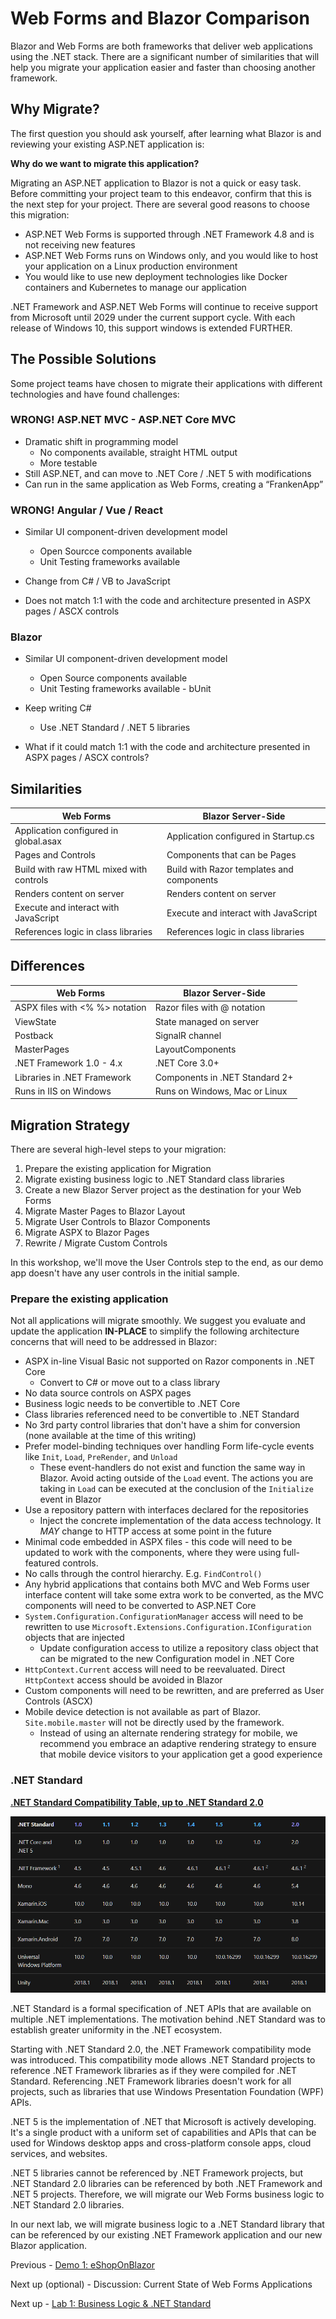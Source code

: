 # Web Forms and Blazor Comparison

Blazor and Web Forms are both frameworks that deliver web applications using the .NET stack.  There are a significant number of similarities that will help you migrate your application easier and faster than choosing another framework.

## Why Migrate?

The first question you should ask yourself, after learning what Blazor is and reviewing your existing ASP.NET application is:  

**Why do we want to migrate this application?**

Migrating an ASP.NET application to Blazor is not a quick or easy task.  Before committing your project team to this endeavor, confirm that this is the next step for your project.  There are several good reasons to choose this migration:

- ASP.NET Web Forms is supported through .NET Framework 4.8 and is not receiving new features
- ASP.NET Web Forms runs on Windows only, and you would like to host your application on a Linux production environment
- You would like to use new deployment technologies like Docker containers and Kubernetes to manage our application

.NET Framework and ASP.NET Web Forms will continue to receive support from Microsoft until 2029 under the current support cycle.  With each release of Windows 10, this support windows is extended FURTHER.

## The Possible Solutions

Some project teams have chosen to migrate their applications with different technologies and have found challenges:

### WRONG!  ASP.NET MVC - ASP.NET Core MVC

- Dramatic shift in programming model 
  - No components available, straight HTML output
  - More testable
- Still ASP.NET, and can move to .NET Core / .NET 5 with modifications
- Can run in the same application as Web Forms, creating a “FrankenApp”

### WRONG!  Angular / Vue / React

- Similar UI component-driven development model
  - Open Sourcce components available
  - Unit Testing frameworks available

- Change from C# / VB to JavaScript

- Does not match 1:1 with the code and architecture presented in ASPX pages / ASCX controls

### Blazor

- Similar UI component-driven development model
  - Open Source components available
  - Unit Testing frameworks available - bUnit

- Keep writing C#
  - Use .NET Standard / .NET 5 libraries

- What if it could match 1:1 with the code and architecture presented in ASPX pages / ASCX controls?

## Similarities

| Web Forms | Blazor Server-Side |
| --- | --- |
| Application configured in global.asax | Application configured in Startup.cs |
| Pages and Controls | Components that can be Pages |
| Build with raw HTML mixed with controls | Build with Razor templates and components |
| Renders content on server | Renders content on server |
| Execute and interact with JavaScript | Execute and interact with JavaScript |
| References logic in class libraries | References logic in class libraries |

## Differences

| Web Forms | Blazor Server-Side |
| --- | --- |
| ASPX files with <% %> notation | Razor files with @ notation |
| ViewState | State managed on server |
| Postback | SignalR channel |
| MasterPages | LayoutComponents |
| .NET Framework 1.0 - 4.x | .NET Core 3.0+ |
| Libraries in .NET Framework | Components in .NET Standard 2+ |
| Runs in IIS on Windows | Runs on Windows, Mac or Linux |

## Migration Strategy

There are several high-level steps to your migration:

1. Prepare the existing application for Migration
1. Migrate existing business logic to .NET Standard class libraries
1. Create a new Blazor Server project as the destination for your Web Forms
1. Migrate Master Pages to Blazor Layout
1. Migrate User Controls to Blazor Components
1. Migrate ASPX to Blazor Pages
1. Rewrite / Migrate Custom Controls

In this workshop, we'll move the User Controls step to the end, as our demo app doesn't have any user controls in the initial sample.

### Prepare the existing application

Not all applications will migrate smoothly. We suggest you evaluate and update the application **IN-PLACE** to simplify the following architecture concerns that will need to be addressed in Blazor:

- ASPX in-line Visual Basic not supported on Razor components in .NET Core
  - Convert to C# or move out to a class library
- No data source controls on ASPX pages
- Business logic needs to be convertible to .NET Core
- Class libraries referenced need to be convertible to .NET Standard
- No 3rd party control libraries that don't have a shim for conversion (none available at the time of this writing)
- Prefer model-binding techniques over handling Form life-cycle events like `Init`, `Load`, `PreRender`, and `Unload`
  - These event-handlers do not exist and function the same way in Blazor.  Avoid acting outside of the `Load` event.  The actions you are taking in `Load` can be executed at the conclusion of the `Initialize` event in Blazor
- Use a repository pattern with interfaces declared for the repositories
  - Inject the concrete implementation of the data access technology.  It _MAY_ change to HTTP access at some point in the future
- Minimal code embedded in ASPX files - this code will need to be updated to work with the components, where they were using full-featured controls.
- No calls through the control hierarchy.  E.g. `FindControl()`
- Any hybrid applications that contains both MVC and Web Forms user interface content will take some extra work to be converted, as the MVC components will need to be converted to ASP<span></span>.NET Core
- `System.Configuration.ConfigurationManager` access will need to be rewritten to use `Microsoft.Extensions.Configuration.IConfiguration` objects that are injected
  - Update configuration access to utilize a repository class object that can be migrated to the new Configuration model in .NET Core
- `HttpContext.Current` access will need to be reevaluated.  Direct `HttpContext` access should be avoided in Blazor
- Custom components will need to be rewritten, and are preferred as User Controls (ASCX)
- Mobile device detection is not available as part of Blazor.  `Site.mobile.master` will not be directly used by the framework.
  - Instead of using an alternate rendering strategy for mobile, we recommend you embrace an adaptive rendering strategy to ensure that mobile device visitors to your application get a good experience

### .NET Standard

[__.NET Standard Compatibility Table, up to .NET Standard 2.0__](https://github.com/dotnet/standard/blob/master/docs/versions.md)

![.NET Standard Compatibility](img/02-dotnetstandard.png)

.NET Standard is a formal specification of .NET APIs that are available on multiple .NET implementations. The motivation behind .NET Standard was to establish greater uniformity in the .NET ecosystem.

Starting with .NET Standard 2.0, the .NET Framework compatibility mode was introduced. This compatibility mode allows .NET Standard projects to reference .NET Framework libraries as if they were compiled for .NET Standard. Referencing .NET Framework libraries doesn't work for all projects, such as libraries that use Windows Presentation Foundation (WPF) APIs.

.NET 5 is the implementation of .NET that Microsoft is actively developing. It's a single product with a uniform set of capabilities and APIs that can be used for Windows desktop apps and cross-platform console apps, cloud services, and websites.  

.NET 5 libraries cannot be referenced by .NET Framework projects, but .NET Standard 2.0 libraries can be referenced by both .NET Framework and .NET 5 projects.  Therefore, we will migrate our Web Forms business logic to .NET Standard 2.0 libraries.

In our next lab, we will migrate business logic to a .NET Standard library that can be referenced by our existing .NET Framework application and our new Blazor application.

Previous - [Demo 1: eShopOnBlazor](01-eshop-on-blazor.md)

Next up (optional) - Discussion: Current State of Web Forms Applications

Next up - [Lab 1: Business Logic & .NET Standard](03-business-logic.md)

